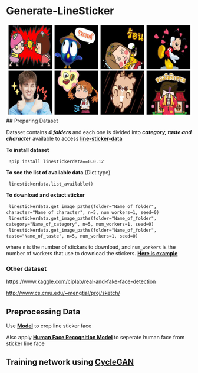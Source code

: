 # Generate-LineSticker
<img src="https://github.com/Suchawit/Generate-LineSticker/blob/main/Img/Sample_sticker.PNG" width="1000px"/>
## Preparing Dataset

Dataset contains ***4 folders*** and each one is divided into ***category, taste and character*** available to access [**line-sticker-data**](https://github.com/steerapi/line-sticker-data?fbclid=IwAR3cNJ9LHBSd9mmh-C8_Zsv7wfqgjswT3VyiGOzpNIDvCzvEfRCrVMEXjtc)<br>

**To install dataset**

     !pip install linestickerdata==0.0.12
**To see the list of available data** (Dict type)

     linestickerdata.list_available()
**To download and extact sticker**

     linestickerdata.get_image_paths(folder="Name_of_folder", character="Name_of_character", n=5, num_workers=1, seed=0)
     linestickerdata.get_image_paths(folder="Name_of_folder", category="Name_of_category", n=5, num_workers=1, seed=0)
     linestickerdata.get_image_paths(folder="Name_of_folder", taste="Name_of_taste", n=5, num_workers=1, seed=0)
where `n` is the number of stickers to download, and `num_workers` is the number of workers that use to download the stickers. [**Here is example**](https://github.com/Suchawit/Generate-LineSticker/blob/main/Preparedataset/Download%20all%20image.ipynb)
### Other dataset
https://www.kaggle.com/ciplab/real-and-fake-face-detection

http://www.cs.cmu.edu/~mengtial/proj/sketch/
## Preprocessing Data

Use [**Model**](https://github.com/qhgz2013/anime-face-detector) to crop line sticker face

Also apply [**Human Face Recognition Model**](https://github.com/ageitgey/face_recognition) to seperate human face from sticker line face


## Training network using [CycleGAN](https://github.com/junyanz/CycleGAN)

